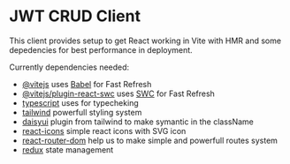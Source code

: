 # JWT CRUD Client

This client provides setup to get React working in Vite with HMR and some depedencies for best performance in deployment.

Currently dependencies needed:

- [@vitejs](https://github.com/vitejs/vite-plugin-react/blob/main/packages/plugin-react/README.md) uses [Babel](https://babeljs.io/) for Fast Refresh
- [@vitejs/plugin-react-swc](https://github.com/vitejs/vite-plugin-react-swc) uses [SWC](https://swc.rs/) for Fast Refresh
- [typescript](https://www.typescriptlang.org/) uses for typecheking
- [tailwind](https://tailwindcss.com) powerfull styling system
- [daisyui](https://daisyui.com) plugin from tailwind to make symantic in the className
- [react-icons](https://react-icons.github.io/react-icons) simple react icons with SVG icon
- [react-router-dom](https://reactrouter.com/) help us to make simple and powerfull routes system
- [redux](https://redux-toolkit.js.org) state management
